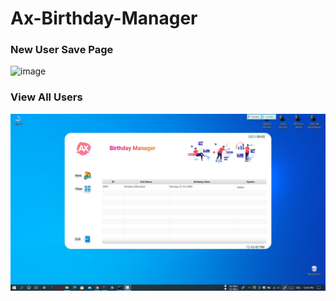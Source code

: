 # Ax-Birthday-Manager 

### New User Save Page
![image](https://github.com/Mindula-Dilthushan/Ax-Birthday-Manager/blob/master/project%20images/New%20User%20Add.jpg000)

### View All Users
![iamge](https://github.com/Mindula-Dilthushan/Ax-Birthday-Manager/blob/master/project%20images/View%20All%20User.jpg)